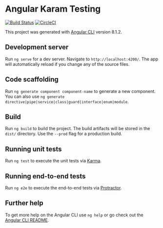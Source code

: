 # Angular Karam Testing

[![Build Status](https://travis-ci.com/ttma1046/angular-karam-testing.svg?branch=master)](https://travis-ci.com/ttma1046/angular-karam-testing)
[![CircleCI](https://circleci.com/gh/ttma1046/angular-karam-testing/tree/master.svg?style=shield)](https://circleci.com/gh/ttma1046/angular-karam-testing/tree/master)

This project was generated with [Angular CLI](https://github.com/angular/angular-cli) version 8.1.2.

## Development server

Run `ng serve` for a dev server. Navigate to `http://localhost:4200/`. The app will automatically reload if you change any of the source files.

## Code scaffolding

Run `ng generate component component-name` to generate a new component. You can also use `ng generate directive|pipe|service|class|guard|interface|enum|module`.

## Build

Run `ng build` to build the project. The build artifacts will be stored in the `dist/` directory. Use the `--prod` flag for a production build.

## Running unit tests

Run `ng test` to execute the unit tests via [Karma](https://karma-runner.github.io).

## Running end-to-end tests

Run `ng e2e` to execute the end-to-end tests via [Protractor](http://www.protractortest.org/).

## Further help

To get more help on the Angular CLI use `ng help` or go check out the [Angular CLI README](https://github.com/angular/angular-cli/blob/master/README.md).
